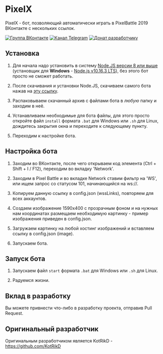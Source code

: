 # PixelX

PixelX - бот, позволяющий автоматически играть в PixelBattle 2019 ВКонтакте с нескольких ссылок.

[![Группа ВКонтакте](https://img.shields.io/badge/Группа-ВКонтакте-yellow.svg)](https://vk.com/aeonix)
[![Канал Telegram](https://img.shields.io/badge/Канал-Telegram-yellow.svg)](https://t.me/aeonixlegitistyping)
[![Донат разработчику](https://img.shields.io/badge/Поддержать-разработчика-orange.svg)](https://qiwi.com/n/aeonix)

## Установка

1) Для начала надо установить в систему [Node.JS версии 8 или выше](https://nodejs.org/) (установщик для **Windows** - [Node.js v10.16.3 LTS](https://nodejs.org/dist/v10.16.3/node-v10.16.3-x64.msi)), без этого бот просто не сможет работать.

2) После скачивания и установки Node.JS, скачиваем самого бота нажав на [эту ссылку](https://github.com/aeonixlegit/PixelX/archive/master.zip).

3) Распаковываем скачанный архив с файлами бота в *любую* папку и заходим в неё.

4) Устанавливаем необходимые для бота файлы, для этого просто откройте файл `install` формата `.bat` для Windows или `.sh` для Linux, дождитесь закрытия окна и переходите к следующему пункту.

5) Переходим к настройке бота.

## Настройка бота

1) Заходим во ВКонтакте, после чего открываем код элемента (Ctrl + Shift + I / F12), переходим во вкладку 'Network'.

2) Заходим в Pixel Battle и во вкладке Network ставим фильтр на 'WS', или ищем запрос со статусом 101, начинающийся на ws://.

3) Копируем данную ссылку в config.json (wssLinks), повторяем для всех аккаунтов.

4) Создаем изображение 1590x400 с прозрачным фоном и на нужных нам координатах размещаем необходимую картинку - пример изображения приведен в config.json.

5) Загружаем картинку на любой хостинг изображений и вставляем ссылку в config.json (image).

6) Запускаем бота.

## Запуск бота

1) Запускаем файл `start` формата `.bat` для Windows или `.sh` для Linux.

2) Радуемся жизни.

## Вклад в разработку

Вы можете привнести что-либо в разработку проекта, отправив Pull Request.

## Оригинальный разработчик

Оригинальным разработчиком является KotRikD - https://github.com/KotRikD
